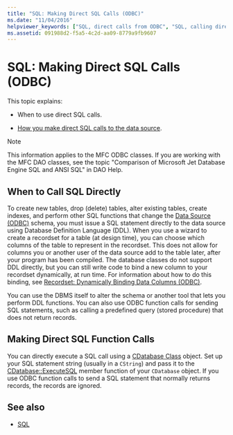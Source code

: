 ```yaml
---
title: "SQL: Making Direct SQL Calls (ODBC)"
ms.date: "11/04/2016"
helpviewer_keywords: ["SQL, direct calls from ODBC", "SQL, calling directly from ODBC", "ODBC, SQL calls", "SQL calls", "direct SQL calls from ODBC"]
ms.assetid: 091988d2-f5a5-4c2d-aa09-8779a9fb9607
---
```

# SQL: Making Direct SQL Calls (ODBC)

This topic explains:

- When to use direct SQL calls.

- [How you make direct SQL calls to the data source](#_core_making_direct_sql_function_calls).

> [!NOTE]
>  This information applies to the MFC ODBC classes. If you are working with the MFC DAO classes, see the topic "Comparison of Microsoft Jet Database Engine SQL and ANSI SQL" in DAO Help.

##  <a name="_core_when_to_call_sql_directly"></a> When to Call SQL Directly

To create new tables, drop (delete) tables, alter existing tables, create indexes, and perform other SQL functions that change the [Data Source (ODBC)](../../data/odbc/data-source-odbc.md) schema, you must issue a SQL statement directly to the data source using Database Definition Language (DDL). When you use a wizard to create a recordset for a table (at design time), you can choose which columns of the table to represent in the recordset. This does not allow for columns you or another user of the data source add to the table later, after your program has been compiled. The database classes do not support DDL directly, but you can still write code to bind a new column to your recordset dynamically, at run time. For information about how to do this binding, see [Recordset: Dynamically Binding Data Columns (ODBC)](../../data/odbc/recordset-dynamically-binding-data-columns-odbc.md).

You can use the DBMS itself to alter the schema or another tool that lets you perform DDL functions. You can also use ODBC function calls for sending SQL statements, such as calling a predefined query (stored procedure) that does not return records.

##  <a name="_core_making_direct_sql_function_calls"></a> Making Direct SQL Function Calls

You can directly execute a SQL call using a [CDatabase Class](../../mfc/reference/cdatabase-class.md) object. Set up your SQL statement string (usually in a `CString`) and pass it to the [CDatabase::ExecuteSQL](../../mfc/reference/cdatabase-class.md#executesql) member function of your `CDatabase` object. If you use ODBC function calls to send a SQL statement that normally returns records, the records are ignored.

## See also

- [SQL](../../data/odbc/sql.md)
